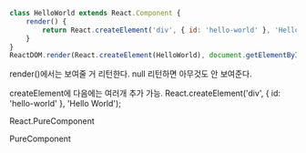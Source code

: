 ```javascript
class HelloWorld extends React.Component {
    render() {
        return React.createElement('div', { id: 'hello-world' }, 'Hello World');
    }
}
ReactDOM.render(React.createElement(HelloWorld), document.getElementById('root'))
```
render()에서는 보여줄 거 리턴한다. null 리턴하면 아무것도 안 보여준다.

createElement에 다음에는 여러개 추가 가능.
React.createElement('div', { id: 'hello-world' }, 'Hello World');

React.PureComponent 

PureComponent
